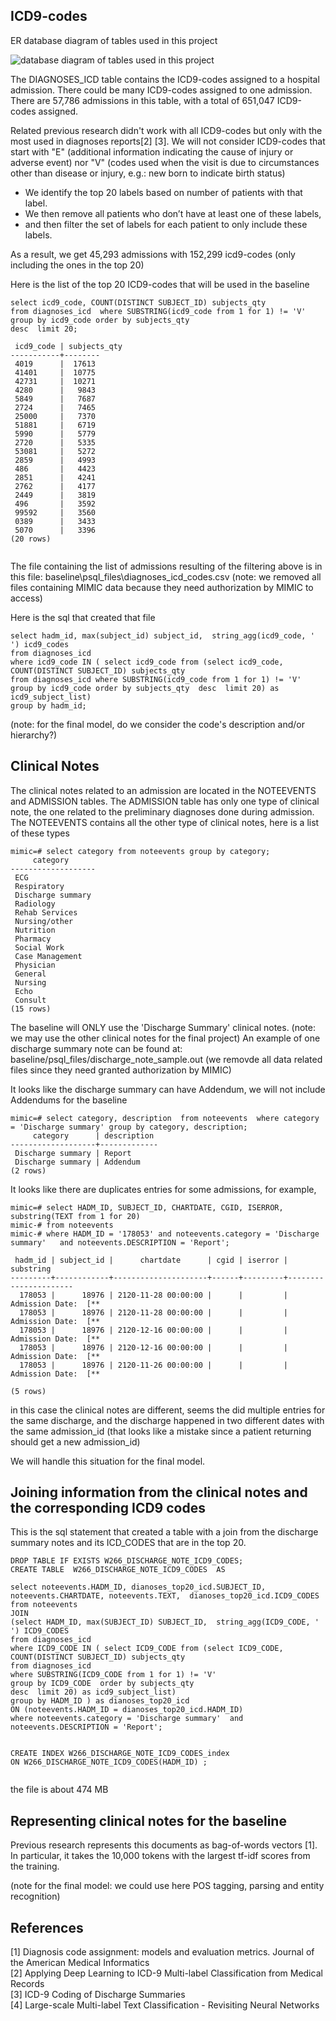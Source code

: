 

## ICD9-codes


ER database diagram of tables used in this project


![database diagram of tables used in this project](MIMICERdiagram.png)

The DIAGNOSES_ICD table contains the ICD9-codes assigned to a hospital admission. There could be many ICD9-codes assigned to one admission.
There are 57,786 admissions in this table, with a total of 651,047 ICD9-codes assigned.

Related previous research didn't work with all ICD9-codes but only with the most used in diagnoses reports[2] [3]. We will not consider ICD9-codes that start with "E" (additional information indicating the cause of injury or adverse event) nor "V" (codes used when the visit is due to circumstances other than disease or injury, e.g.: new born to indicate birth status)   

*	We identify the top 20 labels based on number of patients with that label. 
*	We then remove all patients who don’t have at least one of these labels,  
*	and then filter the set of labels for each patient to only include these labels.   

As a result, we get 45,293 admissions with 152,299 icd9-codes (only including the ones in the top 20)

Here is the list of the top 20 ICD9-codes that will be used in the baseline

```
select icd9_code, COUNT(DISTINCT SUBJECT_ID) subjects_qty 
from diagnoses_icd  where SUBSTRING(icd9_code from 1 for 1) != 'V' 
group by icd9_code order by subjects_qty  
desc  limit 20;

 icd9_code | subjects_qty
-----------+--------
 4019      |  17613
 41401     |  10775
 42731     |  10271
 4280      |   9843
 5849      |   7687
 2724      |   7465
 25000     |   7370
 51881     |   6719
 5990      |   5779
 2720      |   5335
 53081     |   5272
 2859      |   4993
 486       |   4423
 2851      |   4241
 2762      |   4177
 2449      |   3819
 496       |   3592
 99592     |   3560
 0389      |   3433
 5070      |   3396
(20 rows)


```

The file containing the list of admissions resulting of the filtering above is in this file: baseline\psql_files\diagnoses_icd_codes.csv
(note: we removed all files containing MIMIC data because they need authorization by MIMIC to access)

Here is the sql that created that file

```
select hadm_id, max(subject_id) subject_id,  string_agg(icd9_code, ' ') icd9_codes 
from diagnoses_icd 
where icd9_code IN ( select icd9_code from (select icd9_code, COUNT(DISTINCT SUBJECT_ID) subjects_qty 
from diagnoses_icd where SUBSTRING(icd9_code from 1 for 1) != 'V' 
group by icd9_code order by subjects_qty  desc  limit 20) as icd9_subject_list)
group by hadm_id;
```

(note: for the final model, do we consider the code's description and/or hierarchy?)

## Clinical Notes

The clinical notes related to an admission are located in the NOTEEVENTS and ADMISSION tables.
The ADMISSION table has only one type of clinical note, the one related to the preliminary diagnoses done during admission.
The NOTEEVENTS contains all the other type of clinical notes, here is a list of these types
```
mimic=# select category from noteevents group by category;
     category
-------------------
 ECG
 Respiratory
 Discharge summary
 Radiology
 Rehab Services
 Nursing/other
 Nutrition
 Pharmacy
 Social Work
 Case Management
 Physician
 General
 Nursing
 Echo
 Consult
(15 rows)

``` 
The baseline will  ONLY  use the 'Discharge Summary' clinical notes. (note: we may use the other clinical notes for the final project)
An example of one discharge summary note can be found at: baseline/psql_files/discharge_note_sample.out
(we removde all data related files since they need granted authorization by MIMIC)


It looks like the discharge summary can have Addendum, we will not include Addendums for the baseline
```
mimic=# select category, description  from noteevents  where category = 'Discharge summary' group by category, description;
     category      | description
-------------------+-------------
 Discharge summary | Report
 Discharge summary | Addendum
(2 rows)
```

It looks like there are duplicates entries for some admissions, for example, 
```
mimic=# select HADM_ID, SUBJECT_ID, CHARTDATE, CGID, ISERROR, substring(TEXT from 1 for 20)
mimic-# from noteevents
mimic-# where HADM_ID = '178053' and noteevents.category = 'Discharge summary'   and noteevents.DESCRIPTION = 'Report';

 hadm_id | subject_id |      chartdate      | cgid | iserror |      substring
---------+------------+---------------------+------+---------+----------------------
  178053 |      18976 | 2120-11-28 00:00:00 |      |         | Admission Date:  [**
  178053 |      18976 | 2120-11-28 00:00:00 |      |         | Admission Date:  [**
  178053 |      18976 | 2120-12-16 00:00:00 |      |         | Admission Date:  [**
  178053 |      18976 | 2120-12-16 00:00:00 |      |         | Admission Date:  [**
  178053 |      18976 | 2120-11-26 00:00:00 |      |         | Admission Date:  [**

(5 rows)
```
in this case the clinical notes are different, seems the did multiple entries for the same discharge, and the discharge happened in two different dates with the same admission_id (that looks like a mistake since a patient returning should get a new admission_id)

We will handle this situation for the final model.

##  Joining information from the clinical notes and the corresponding ICD9 codes

This is the sql statement that created a table with a join from the discharge summary notes and its ICD_CODES that are in the top 20.
```
DROP TABLE IF EXISTS W266_DISCHARGE_NOTE_ICD9_CODES;
CREATE TABLE  W266_DISCHARGE_NOTE_ICD9_CODES  AS 

select noteevents.HADM_ID, dianoses_top20_icd.SUBJECT_ID, noteevents.CHARTDATE, noteevents.TEXT,  dianoses_top20_icd.ICD9_CODES
from noteevents 
JOIN
(select HADM_ID, max(SUBJECT_ID) SUBJECT_ID,  string_agg(ICD9_CODE, ' ') ICD9_CODES 
from diagnoses_icd 
where ICD9_CODE IN ( select ICD9_CODE from (select ICD9_CODE, COUNT(DISTINCT SUBJECT_ID) subjects_qty 
from diagnoses_icd 
where SUBSTRING(ICD9_CODE from 1 for 1) != 'V' 
group by ICD9_CODE  order by subjects_qty  
desc  limit 20) as icd9_subject_list)
group by HADM_ID ) as dianoses_top20_icd
ON (noteevents.HADM_ID = dianoses_top20_icd.HADM_ID)
where noteevents.category = 'Discharge summary'  and noteevents.DESCRIPTION = 'Report';


CREATE INDEX W266_DISCHARGE_NOTE_ICD9_CODES_index 
ON W266_DISCHARGE_NOTE_ICD9_CODES(HADM_ID) ;


```

the file is about 474 MB

## Representing clinical notes for the baseline

Previous research represents this documents as bag-of-words vectors [1]. In particular, it takes the 10,000 tokens with the largest tf-idf scores from the training.   

(note for the final model: we could use here POS tagging, parsing and entity recognition)


## References
[1] Diagnosis code assignment: models and evaluation metrics. Journal of the American Medical Informatics   
[2] Applying Deep Learning to ICD-9 Multi-label Classification from Medical Records   
[3] ICD-9 Coding of Discharge Summaries   
[4] Large-scale Multi-label Text Classification - Revisiting Neural Networks   

